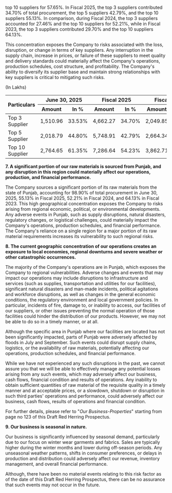 top 10 suppliers for 57.65%. In Fiscal 2025, the top 3 suppliers contributed 34.70% of total procurement, the top 5 suppliers 42.79%, and the top 10 suppliers 55.13%. In comparison, during Fiscal 2024, the top 3 suppliers accounted for 27.46% and the top 10 suppliers for 52.21%, while in Fiscal 2023, the top 3 suppliers contributed 29.70% and the top 10 suppliers 64.13%.

This concentration exposes the Company to risks associated with the loss, disruption, or change in terms of key suppliers. Any interruption in the supply chain, increase in prices, or failure of these suppliers to meet quality and delivery standards could materially affect the Company's operations, production schedules, cost structure, and profitability. The Company's ability to diversify its supplier base and maintain strong relationships with key suppliers is critical to mitigating such risks.

(In Lakhs)

<table><thead><tr><th rowspan="2">Particulars</th><th colspan="2">June 30, 2025</th><th colspan="2">Fiscal 2025</th><th colspan="2">Fiscal 2024</th><th colspan="2">Fiscal 2023</th></tr><tr><th>Amount</th><th>In %</th><th>Amount</th><th>In %</th><th>Amount</th><th>In %</th><th>Amount</th><th>In %</th></tr></thead><tbody><tr><td>Top 3 Supplier</td><td>1,510.96</td><td>33.53%</td><td>4,662.27</td><td>34.70%</td><td>2,049.85</td><td>27.46%</td><td>4,785.30</td><td>29.70%</td></tr><tr><td>Top 5 Supplier</td><td>2,018.79</td><td>44.80%</td><td>5,748.91</td><td>42.79%</td><td>2,664.34</td><td>35.69%</td><td>3,185.33</td><td>42.60%</td></tr><tr><td>Top 10 Supplier</td><td>2,764.65</td><td>61.35%</td><td>7,286.64</td><td>54.23%</td><td>3,862.71</td><td>51.74%</td><td>4,785.30</td><td>64.00%</td></tr></tbody></table>

**7. A significant portion of our raw materials is sourced from Punjab, and any disruption in this region could materially affect our operations, production, and financial performance.**

The Company sources a significant portion of its raw materials from the state of Punjab, accounting for 98.90% of total procurement in June 30, 2025, 55.13% in Fiscal 2025, 52.21% in Fiscal 2024, and 64.13% in Fiscal 2023. This high geographical concentration exposes the Company to risks arising from regional economic, political, or environmental developments. Any adverse events in Punjab, such as supply disruptions, natural disasters, regulatory changes, or logistical challenges, could materially impact the Company's operations, production schedules, and financial performance. The Company's reliance on a single region for a major portion of its raw material requirements increases its vulnerability to such regional risks.

**8. The current geographic concentration of our operations creates an exposure to local economies, regional downturns and severe weather or other catastrophic occurrences.**

The majority of the Company's operations are in Punjab, which exposes the Company to regional vulnerabilities. Adverse changes and events that may impact our operations may include disruptions to infrastructure and services (such as supplies, transportation and utilities for our facilities), significant natural disasters and man-made incidents, political agitations and workforce disruptions, as well as changes in the general economic conditions, the regulatory environment and local government policies. In particular, incidents of fire, damage to, or inability to access, our facilities of our suppliers, or other issues preventing the normal operation of those facilities could hinder the distribution of our products. However, we may not be able to do so in a timely manner, or at all.

Although the specific area in Punjab where our facilities are located has not been significantly impacted, parts of Punjab were adversely affected by floods in July and September. Such events could disrupt supply chains, logistics, or the availability of raw materials, potentially affecting our operations, production schedules, and financial performance.

While we have not experienced any such disruptions in the past, we cannot assure you that we will be able to effectively manage any potential losses arising from any such events, which may adversely affect our business, cash flows, financial condition and results of operations. Any inability to obtain sufficient quantities of raw material of the requisite quality in a timely manner and at acceptable prices, or a slowdown, shutdown or disruption in such third parties' operations and performance, could adversely affect our business, cash flows, results of operations and financial condition.

For further details, please refer to "*Our Business-Properties*" starting from page no 123 of this Draft Red Herring Prospectus.

**9. Our business is seasonal in nature.**

Our business is significantly influenced by seasonal demand, particularly due to our focus on winter wear garments and fabrics. Sales are typically higher during the winter months and lower during off-season periods. Any unseasonal weather patterns, shifts in consumer preferences, or delays in production and distribution could adversely affect our revenue, inventory management, and overall financial performance.

Although, there have been no material events relating to this risk factor as of the date of this Draft Red Herring Prospectus, there can be no assurance that such events may not occur in the future.